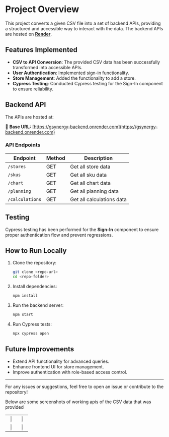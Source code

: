 # Project Overview

This project converts a given CSV file into a set of backend APIs, providing a structured and accessible way to interact with the data. The backend APIs are hosted on **[Render](https://render.com/)**.

## Features Implemented

- **CSV to API Conversion**: The provided CSV data has been successfully transformed into accessible APIs.
- **User Authentication**: Implemented sign-in functionality.
- **Store Management**: Added the functionality to add a store.
- **Cypress Testing**: Conducted Cypress testing for the Sign-In component to ensure reliability.

## Backend API

The APIs are hosted at:

🔗 **Base URL:** [https://gsynergy-backend.onrender.com](https://gsynergy-backend.onrender.com)

### API Endpoints

| Endpoint      | Method | Description                          |
| ------------- | ------ | ------------------------------------ |
| `/stores` | GET   | Get all store data       |
| `/skus` | GET   | Get all sku data                     |
| `/chart`   | GET    | Get all  chart data |
| `/planning`   | GET    | Get all  planning data |
| `/calculations`   | GET    | Get all  calculations data |



## Testing

Cypress testing has been performed for the **Sign-In** component to ensure proper authentication flow and prevent regressions.

## How to Run Locally

1. Clone the repository:
   ```sh
   git clone <repo-url>
   cd <repo-folder>
   ```
2. Install dependencies:
   ```sh
   npm install
   ```
3. Run the backend server:
   ```sh
   npm start
   ```
4. Run Cypress tests:
   ```sh
   npx cypress open
   ```

## Future Improvements

- Extend API functionality for advanced queries.
- Enhance frontend UI for store management.
- Improve authentication with role-based access control.

---

For any issues or suggestions, feel free to open an issue or contribute to the repository!

Below are some screenshots of working apis of the CSV data that was provided
<table>
  <tr>
    <td align="center">
      <img src="https://github.com/user-attachments/assets/64bc48c4-e89e-4b25-8bbb-94be9c841e64" width="45%">
    </td>
    <td align="center">
      <img src="(https://github.com/user-attachments/assets/a0ae4f00-78d5-4c0b-bda3-a5ca3f702d92" width="45%">
    </td>
  </tr>
  <tr>
    <td align="center">
      <img src="https://github.com/user-attachments/assets/b2bb98b3-3ef0-4e67-ad90-9d39c550d500" width="45%">
    </td>
    <td align="center">
      <img src="https://github.com/user-attachments/assets/5fb72dba-7a4b-435f-a2cc-3bc4155c6be9" width="45%">
    </td>
  </tr>
</table>


